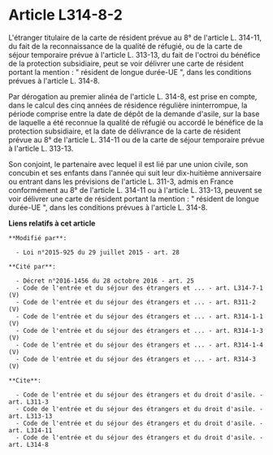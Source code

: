 # Article L314-8-2

L'étranger titulaire de la carte de résident prévue au 8° de l'article L. 314-11, du fait de la reconnaissance de la qualité
de réfugié, ou de la carte de séjour temporaire prévue à l'article L. 313-13, du fait de l'octroi du bénéfice de la
protection subsidiaire, peut se voir délivrer une carte de résident portant la mention : " résident de longue durée-UE ",
dans les conditions prévues à l'article L. 314-8. 

Par dérogation au premier alinéa de l'article L. 314-8, est prise en compte, dans le calcul des cinq années de résidence
régulière ininterrompue, la période comprise entre la date de dépôt de la demande d'asile, sur la base de laquelle a été
reconnue la qualité de réfugié ou accordé le bénéfice de la protection subsidiaire, et la date de délivrance de la carte de
résident prévue au 8° de l'article L. 314-11 ou de la carte de séjour temporaire prévue à l'article L. 313-13. 

Son conjoint, le partenaire avec lequel il est lié par une union civile, son concubin et ses enfants dans l'année qui suit
leur dix-huitième anniversaire ou entrant dans les prévisions de l'article L. 311-3, admis en France conformément au 8° de
l'article L. 314-11 ou à l'article L. 313-13, peuvent se voir délivrer une carte de résident portant la mention : " résident
de longue durée-UE ", dans les conditions prévues à l'article L. 314-8.

**Liens relatifs à cet article**

	**Modifié par**:

	  - Loi n°2015-925 du 29 juillet 2015 - art. 28

	**Cité par**:

	  - Décret n°2016-1456 du 28 octobre 2016 - art. 25
	  - Code de l'entrée et du séjour des étrangers et ... - art. L314-7-1 (V)
	  - Code de l'entrée et du séjour des étrangers et ... - art. R311-2 (V)
	  - Code de l'entrée et du séjour des étrangers et ... - art. R314-1-1 (V)
	  - Code de l'entrée et du séjour des étrangers et ... - art. R314-1-3 (V)
	  - Code de l'entrée et du séjour des étrangers et ... - art. R314-1-4 (V)
	  - Code de l'entrée et du séjour des étrangers et ... - art. R314-3 (V)

	**Cite**:

	  - Code de l'entrée et du séjour des étrangers et du droit d'asile. - art. L311-3
	  - Code de l'entrée et du séjour des étrangers et du droit d'asile. - art. L313-13
	  - Code de l'entrée et du séjour des étrangers et du droit d'asile. - art. L314-11
	  - Code de l'entrée et du séjour des étrangers et du droit d'asile. - art. L314-8

